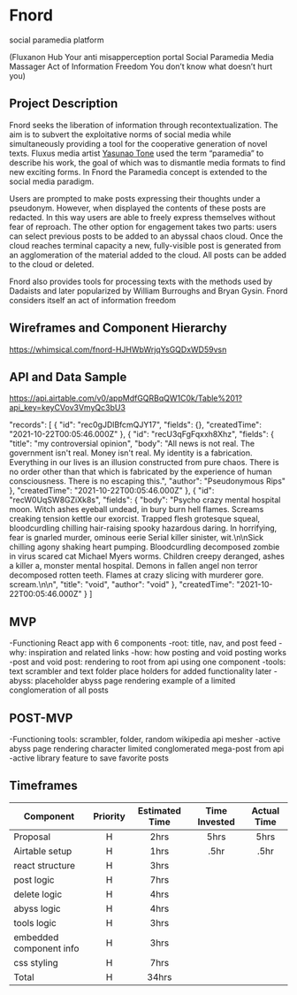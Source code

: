 # Fnord

social paramedia platform

(Fluxanon Hub
Your anti misapperception portal
Social Paramedia
Media Massager
Act of Information Freedom
You don’t know what doesn’t hurt you)


## Project Description

Fnord seeks the liberation of information through recontextualization. The aim is to subvert the exploitative norms of social media while simultaneously providing a tool for the cooperative generation of novel texts. Fluxus media artist [Yasunao Tone](https://quod.lib.umich.edu/cgi/p/pod/dod-idx/yasunao-tone-and-mp3deviation.pdf?c=icmc;idno=bbp2372.2010.046) used the term “paramedia” to describe his work, the goal of which was to dismantle media formats to find new exciting forms. In Fnord the Paramedia concept is extended to the social media paradigm. 

Users are prompted to make posts expressing their thoughts under a pseudonym. However, when displayed the contents of these posts are redacted. In this way users are able to freely express themselves without fear of reproach. The other option for engagement takes two parts: users can select previous posts to be added to an abyssal chaos cloud. Once the cloud reaches terminal capacity a new, fully-visible post is generated from an agglomeration of the material added to the cloud. All posts can be added to the cloud or deleted. 

Fnord also provides tools for processing texts with the methods used by Dadaists and later popularized by William Burroughs and Bryan Gysin. Fnord considers itself an act of information freedom

## Wireframes and Component Hierarchy

https://whimsical.com/fnord-HJHWbWrjqYsGQDxWD59vsn

## API and Data Sample

https://api.airtable.com/v0/appMdfGQRBqQW1C0k/Table%201?api_key=keyCVov3VmyQc3bU3


"records": [
        {
            "id": "rec0gJDlBfcmQJY17",
            "fields": {},
            "createdTime": "2021-10-22T00:05:46.000Z"
        },
        {
            "id": "recU3qFgFqxxh8Xhz",
            "fields": {
                "title": "my controversial opinion",
                "body": "All news is not real. The government isn't real. Money isn't real. My identity is a fabrication. Everything in our lives is an illusion constructed from pure chaos. There is no order other than that which is fabricated by the experience of human consciousness. There is no escaping this.",
                "author": "Pseudonymous Rips"
            },
            "createdTime": "2021-10-22T00:05:46.000Z"
        },
        {
            "id": "recW0UqSW8GZiXk8s",
            "fields": {
                "body": "Psycho crazy mental hospital moon. Witch ashes eyeball undead, in bury burn hell flames. Screams creaking tension kettle our exorcist. Trapped flesh grotesque squeal, bloodcurdling chilling hair-raising spooky hazardous daring. In horrifying, fear is gnarled murder, ominous eerie Serial killer sinister, wit.\n\nSick chilling agony shaking heart pumping. Bloodcurdling decomposed zombie in virus scared cat Michael Myers worms. Children creepy deranged, ashes a killer a, monster mental hospital. Demons in fallen angel non terror decomposed rotten teeth. Flames at crazy slicing with murderer gore. scream.\n\n",
                "title": "void",
                "author": "void"
            },
            "createdTime": "2021-10-22T00:05:46.000Z"
        }
    ]


## MVP

-Functioning React app with 6 components
  -root: title, nav, and post feed
  -why: inspiration and related links
  -how: how posting and void posting works
  -post and void post: rendering to root from api using one component
  -tools: text scrambler and text folder place holders for added functionality later
  -abyss: placeholder abyss page rendering example of a limited conglomeration of all posts

## POST-MVP

-Functioning tools: scrambler, folder, random wikipedia api mesher
-active abyss page rendering character limited conglomerated mega-post from api
-active library feature to save favorite posts

## Timeframes

| Component                 | Priority | Estimated Time | Time Invested | Actual Time |
| ------------------------- | :------: | :------------: | :-----------: | :---------: |
| Proposal                  |    H     |      2hrs      |     5hrs      |    5hrs     |
| Airtable setup            |    H     |      1hrs      |      .5hr     |     .5hr    |
| react structure           |    H     |      3hrs      |               |             |
|  post logic               |    H     |      7hrs      |               |             |
|  delete logic             |    H     |      4hrs      |               |             |
| abyss logic               |    H     |      4hrs      |               |             |
| tools logic               |    H     |      3hrs      |               |             |
| embedded component info   |    H     |      3hrs      |               |             |
| css styling               |    H     |      7hrs      |               |             |
| Total                     |    H     |      34hrs     |               |             |
